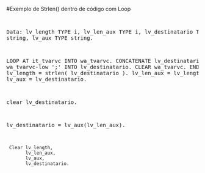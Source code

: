 #Exemplo de Strlen() dentro de código com Loop


<div><pre>
	
Data:  lv_length       TYPE i,
       lv_len_aux      TYPE i,
       lv_destinatario TYPE string,
       lv_aux          TYPE string.

   LOOP AT it_tvarvc INTO wa_tvarvc.
        CONCATENATE lv_destinatario wa_tvarvc-low ';' INTO lv_destinatario.
        CLEAR wa_tvarvc.
      ENDLOOP.
     lv_length       = strlen( lv_destinatario ).
     lv_len_aux      = lv_length - 1.
     lv_aux          = lv_destinatario.

  clear lv_destinatario.

  lv_destinatario = lv_aux(lv_len_aux).

     Clear lv_length,
           lv_len_aux,
           lv_aux,
           lv_destinatario.

</pre></div>